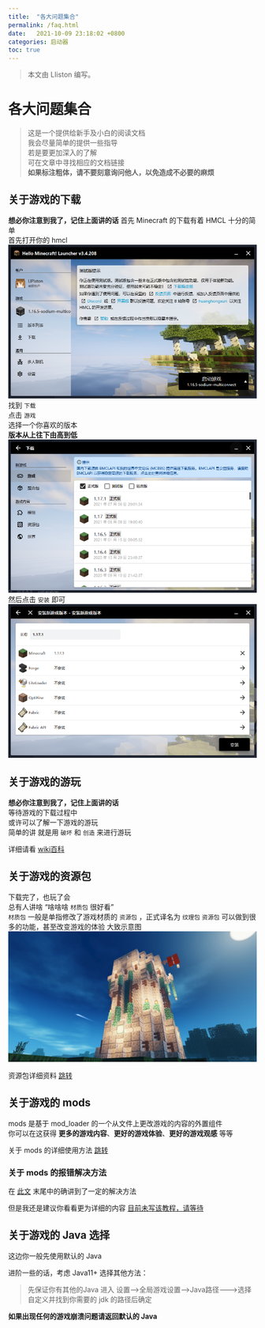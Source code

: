 ```yaml
---
title:  "各大问题集合"
permalink: /faq.html
date:   2021-10-09 23:18:02 +0800
categories: 启动器
toc: true
---
```


> 本文由 LIiston 编写。

# 各大问题集合

> 这是一个提供给新手及小白的阅读文档  
> 我会尽量简单的提供一些指导  
> 若是要更加深入的了解  
> 可在文章中寻找相应的文档链接  
> __如果标注粗体，请不要刻意询问他人，以免造成不必要的麻烦__

## 关于游戏的下载
__想必你注意到我了，记住上面讲的话__
首先 Minecraft 的下载有着 HMCL 十分的简单  
首先打开你的 hmcl   
![](assets/img/docs/about-questions/img.png)
找到 `下载`  
点击 `游戏`  
选择一个你喜欢的版本  
__版本从上往下由高到低__  
![](assets/img/docs/about-questions/img2.png)
然后点击 `安装` 即可
![](assets/img/docs/about-questions/img3.png)
## 关于游戏的游玩
__想必你注意到我了，记住上面讲的话__  
等待游戏的下载过程中    
或许可以了解一下游戏的游玩  
简单的讲
就是用 `破坏` 和 `创造` 来进行游玩

详细请看 [wiki百科](https://minecraft.fandom.com/zh/wiki/%E6%95%99%E7%A8%8B/%E6%96%B0%E6%89%8B%E6%89%8B%E5%86%8C)
## 关于游戏的资源包
下载完了，也玩了会  
总有人讲啥 “啥啥啥 `材质包` 很好看”  
`材质包` 一般是单指修改了游戏材质的 `资源包` ，正式译名为 `纹理包`
`资源包` 可以做到很多的功能，甚至改变游戏的体验
大致示意图![](assets/img/docs/about-questions/img4.jpg)

资源包详细资料   [跳转](https://minecraft.fandom.com/zh/wiki/%E8%B5%84%E6%BA%90%E5%8C%85)

## 关于游戏的 mods 
mods 是基于 mod_loader 的一个从文件上更改游戏的内容的外置组件  
你可以在这获得 __更多的游戏内容__、__更好的游戏体验__、__更好的游戏观感__ 等等

关于 mods 的详细使用方法 [跳转](auto-installing.md)
### 关于 mods 的报错解决方法
在 [此文](auto-installing.md) 末尾中的确讲到了一定的解决方法

但是我还是建议你看看更为详细的内容 [目前未写该教程，请等待]()
## 关于游戏的 Java 选择
这边你一般先使用默认的 Java  

进阶一些的话，考虑 Java11+
选择其他方法：
> 先保证你有其他的Java
> 进入 设置-->全局游戏设置-->Java路径--->选择自定义并找到你需要的 jdk 的路径后确定

__如果出现任何的游戏崩溃问题请返回默认的 Java__

